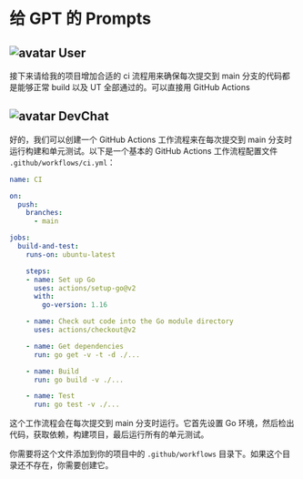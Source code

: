# 给 GPT 的 Prompts

## ![avatar](../../assets/icons/avatar_spaceman.png) **User**

接下来请给我的项目增加合适的 ci 流程用来确保每次提交到 main 分支的代码都是能够正常 build 以及 UT 全部通过的。可以直接用 GitHub Actions

## ![avatar](../../assets/icons/avatar_devchat.svg) **DevChat**

好的，我们可以创建一个 GitHub Actions 工作流程来在每次提交到 main 分支时运行构建和单元测试。以下是一个基本的 GitHub Actions 工作流程配置文件 `.github/workflows/ci.yml`：

```yaml
name: CI

on:
  push:
    branches:
      - main

jobs:
  build-and-test:
    runs-on: ubuntu-latest

    steps:
    - name: Set up Go
      uses: actions/setup-go@v2
      with:
        go-version: 1.16

    - name: Check out code into the Go module directory
      uses: actions/checkout@v2

    - name: Get dependencies
      run: go get -v -t -d ./...

    - name: Build
      run: go build -v ./...

    - name: Test
      run: go test -v ./...
```

这个工作流程会在每次提交到 main 分支时运行。它首先设置 Go 环境，然后检出代码，获取依赖，构建项目，最后运行所有的单元测试。

你需要将这个文件添加到你的项目中的 `.github/workflows` 目录下。如果这个目录还不存在，你需要创建它。
